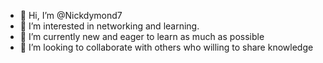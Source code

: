 - 👋 Hi, I’m @Nickdymond7
- 👀 I’m interested in networking and learning.
- 🌱 I’m currently new and eager to learn as much as possible 
- 💞️ I’m looking to collaborate with others who willing to share knowledge 


<!---
Nickdymond7/Nickdymond7 is a ✨ special ✨ repository because its `README.md` (this file) appears on your GitHub profile.
You can click the Preview link to take a look at your changes.
--->
